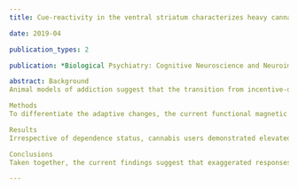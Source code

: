 ```yaml
---
title: Cue-reactivity in the ventral striatum characterizes heavy cannabis use, whereas reactivity in the dorsal striatum mediates dependent use

date: 2019-04

publication_types: 2

publication: *Biological Psychiatry: Cognitive Neuroscience and Neuroimaging*

abstract: Background
Animal models of addiction suggest that the transition from incentive-driven drug use to habitual and ultimately compulsive drug use is mediated by a shift from ventral to dorsal striatal cue control over drug seeking. Previous studies in human cannabis users reported elevated trait impulsivity and neural cue reactivity in striatal circuits; however, these studies were not able to separate addiction-related from exposure-related adaptations.

Methods
To differentiate the adaptive changes, the current functional magnetic resonance imaging study examined behavioral and neural cue reactivity in dependent (n = 18) and nondependent (n = 20) heavy cannabis users and a nonusing reference group (n = 44).

Results
Irrespective of dependence status, cannabis users demonstrated elevated trait impulsivity as well as increased ventral striatal reactivity and striatal frontal coupling in response to drug cues. Dependent users selectively exhibited dorsal striatal reactivity and decreased striatal limbic coupling during cue exposure. An exploratory analysis revealed that higher ventral caudate neural cue reactivity was associated with stronger cue-induced arousal and craving in dependent users, whereas this pattern was reversed in nondependent users.

Conclusions
Taken together, the current findings suggest that exaggerated responses of the ventral striatal reward system may promote excessive drug use in humans, whereas adaptations in dorsal striatal systems engaged in habit formation may promote the transition to addictive use.

---
```

